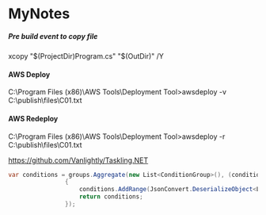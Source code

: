 # MyNotes
##### Pre build event to copy file
xcopy "$(ProjectDir)Program.cs" "$(OutDir)" /Y


#### AWS Deploy
C:\Program Files (x86)\AWS Tools\Deployment Tool>awsdeploy -v C:\publish\files\C01.txt

#### AWS Redeploy
C:\Program Files (x86)\AWS Tools\Deployment Tool>awsdeploy -r C:\publish\files\C01.txt



https://github.com/Vanlightly/Taskling.NET

```c#
var conditions = groups.Aggregate(new List<ConditionGroup>(), (conditions, group) =>
                {
                    conditions.AddRange(JsonConvert.DeserializeObject<List<ConditionGroup>>(group.Conditions));
                    return conditions;
                }); 
